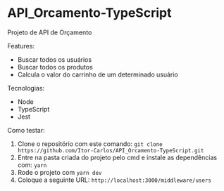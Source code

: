 # API_Orcamento-TypeScript

Projeto de API de Orçamento

Features:
  * Buscar todos os usuários
  * Buscar todos os produtos
  * Calcula o valor do carrinho de um determinado usuário

Tecnologias:
  * Node
  * TypeScript
  * Jest
  
  
Como testar:
  1. Clone o repositório com este comando: ```git clone https://github.com/Itor-Carlos/API_Orcamento-TypeScript.git```
  2. Entre na pasta criada do projeto pelo cmd e instale as dependências com: ```yarn```
  3. Rode o projeto com ```yarn dev```
  4. Coloque a seguinte URL: ```http://localhost:3000/middleware/users```
